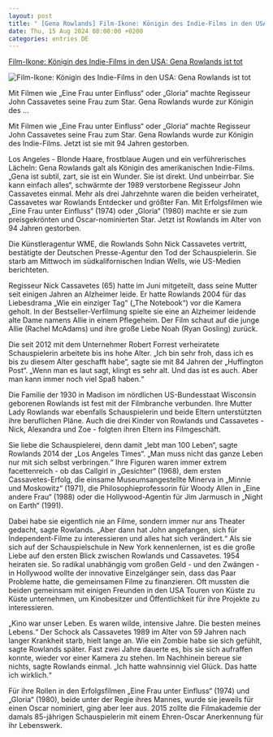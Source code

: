 ```yaml
---
layout: post
title: " [Gena Rowlands] Film-Ikone: Königin des Indie-Films in den USA: Gena Rowlands ist tot"
date: Thu, 15 Aug 2024 08:00:00 +0200
categories: entries DE
---
```

[Film-Ikone: Königin des Indie-Films in den USA: Gena Rowlands ist tot](https://www.mz.de/panorama/konigin-des-indie-films-in-den-usa-gena-rowlands-ist-tot-3898960)

![Film-Ikone: Königin des Indie-Films in den USA: Gena Rowlands ist tot](https://bmg-images.forward-publishing.io/2024/08/15/476bc2ad-3ee7-4dd4-9463-f576385fe9ce.jpeg?rect=0%2C640%2C1364%2C767&w=1024)

Mit Filmen wie „Eine Frau unter Einfluss“ oder „Gloria“ machte Regisseur John Cassavetes seine Frau zum Star. Gena Rowlands wurde zur Königin des ...

Mit Filmen wie „Eine Frau unter Einfluss“ oder „Gloria“ machte Regisseur John Cassavetes seine Frau zum Star. Gena Rowlands wurde zur Königin des Indie-Films. Jetzt ist sie mit 94 Jahren gestorben.

Los Angeles - Blonde Haare, frostblaue Augen und ein verführerisches Lächeln: Gena Rowlands galt als Königin des amerikanischen Indie-Films. „Gena ist subtil, zart, sie ist ein Wunder. Sie ist direkt. Und unbeirrbar. Sie kann einfach alles“, schwärmte der 1989 verstorbene Regisseur John Cassavetes einmal. Mehr als drei Jahrzehnte waren die beiden verheiratet, Cassavetes war Rowlands Entdecker und größter Fan. Mit Erfolgsfilmen wie „Eine Frau unter Einfluss“ (1974) oder „Gloria“ (1980) machte er sie zum preisgekrönten und Oscar-nominierten Star. Jetzt ist Rowlands im Alter von 94 Jahren gestorben.

Die Künstleragentur WME, die Rowlands Sohn Nick Cassavetes vertritt, bestätigte der Deutschen Presse-Agentur den Tod der Schauspielerin. Sie starb am Mittwoch im südkalifornischen Indian Wells, wie US-Medien berichteten.

Regisseur Nick Cassavetes (65) hatte im Juni mitgeteilt, dass seine Mutter seit einigen Jahren an Alzheimer leide. Er hatte Rowlands 2004 für das Liebesdrama „Wie ein einziger Tag“ („The Notebook“) vor die Kamera geholt. In der Bestseller-Verfilmung spielte sie eine an Alzheimer leidende alte Dame namens Allie in einem Pflegeheim. Der Film schaut auf die junge Allie (Rachel McAdams) und ihre große Liebe Noah (Ryan Gosling) zurück.

Die seit 2012 mit dem Unternehmer Robert Forrest verheiratete Schauspielerin arbeitete bis ins hohe Alter. „Ich bin sehr froh, dass ich es bis zu diesem Alter geschafft habe“, sagte sie mit 84 Jahren der „Huffington Post“. „Wenn man es laut sagt, klingt es sehr alt. Und das ist es auch. Aber man kann immer noch viel Spaß haben.“

Die Familie der 1930 in Madison im nördlichen US-Bundesstaat Wisconsin geborenen Rowlands ist fest mit der Filmbranche verbunden. Ihre Mutter Lady Rowlands war ebenfalls Schauspielerin und beide Eltern unterstützten ihre beruflichen Pläne. Auch die drei Kinder von Rowlands und Cassavetes - Nick, Alexandra und Zoe - folgten ihren Eltern ins Filmgeschäft.

Sie liebe die Schauspielerei, denn damit „lebt man 100 Leben“, sagte Rowlands 2014 der „Los Angeles Times“. „Man muss nicht das ganze Leben nur mit sich selbst verbringen.“ Ihre Figuren waren immer extrem facettenreich - ob das Callgirl in „Gesichter“ (1968), dem ersten Cassavetes-Erfolg, die einsame Museumsangestellte Minerva in „Minnie und Moskowitz“ (1971), die Philosophieprofessorin für Woody Allen in „Eine andere Frau“ (1988) oder die Hollywood-Agentin für Jim Jarmusch in „Night on Earth“ (1991).

Dabei habe sie eigentlich nie an Filme, sondern immer nur ans Theater gedacht, sagte Rowlands. „Aber dann hat John angefangen, sich für Independent-Filme zu interessieren und alles hat sich verändert.“ Als sie sich auf der Schauspielschule in New York kennenlernen, ist es die große Liebe auf den ersten Blick zwischen Rowlands und Cassavetes. 1954 heiraten sie. So radikal unabhängig vom großen Geld - und den Zwängen - in Hollywood wollte der innovative Einzelgänger sein, dass das Paar Probleme hatte, die gemeinsamen Filme zu finanzieren. Oft mussten die beiden gemeinsam mit einigen Freunden in den USA Touren von Küste zu Küste unternehmen, um Kinobesitzer und Öffentlichkeit für ihre Projekte zu interessieren.

„Kino war unser Leben. Es waren wilde, intensive Jahre. Die besten meines Lebens.“ Der Schock als Cassavetes 1989 im Alter von 59 Jahren nach langer Krankheit starb, hielt lange an. Wie ein Zombie habe sie sich gefühlt, sagte Rowlands später. Fast zwei Jahre dauerte es, bis sie sich aufraffen konnte, wieder vor einer Kamera zu stehen. Im Nachhinein bereue sie nichts, sagte Rowlands einmal. „Ich hatte wahnsinnig viel Glück. Das hatte ich wirklich.“

Für ihre Rollen in den Erfolgsfilmen „Eine Frau unter Einfluss“ (1974) und „Gloria“ (1980), beide unter der Regie ihres Mannes, wurde sie jeweils für einen Oscar nominiert, ging aber leer aus. 2015 zollte die Filmakademie der damals 85-jährigen Schauspielerin mit einem Ehren-Oscar Anerkennung für ihr Lebenswerk.





